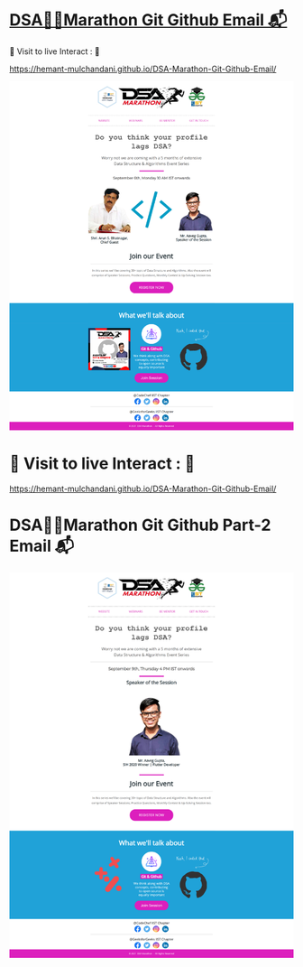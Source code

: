 # [DSA🏃‍♂️Marathon Git Github Email 📬](https://hemant-mulchandani.github.io/DSA-Marathon-Git-Github-Email/)

  📌 Visit to live Interact : 🔗

  https://hemant-mulchandani.github.io/DSA-Marathon-Git-Github-Email/ 

![Mail Capture](https://github.com/Hemant-Mulchandani/DSA-Marathon-Git-Github-Email/blob/main/DSA%20Marathon%20Git%20and%20Github%20Mail%20Capture.png) 

# 📌 Visit to live Interact : 🔗

 https://hemant-mulchandani.github.io/DSA-Marathon-Git-Github-Email/ 


# DSA🏃‍♂️Marathon Git Github Part-2 Email 📬

![Mail Capture](DSA%20Marathon%20Git%20%26%20Github%20%23Session_2%20Mail%20Capture.png)
